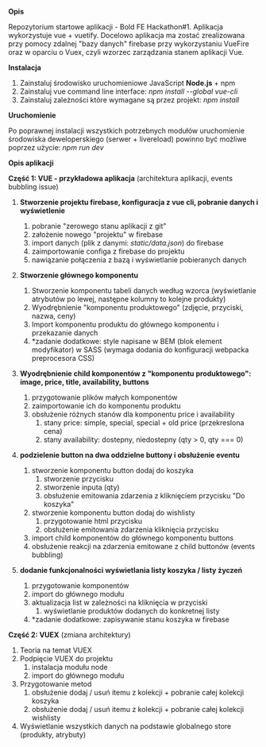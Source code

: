 **Opis**

Repozytorium startowe aplikacji - Bold FE Hackathon#1. Aplikacja wykorzystuje vue + vuetify. Docelowo aplikacja ma zostać zrealizowana przy pomocy 
zdalnej "bazy danych" firebase przy wykorzystaniu VueFire oraz w oparciu o Vuex, czyli wzorzec zarządzania stanem aplikacji Vue.


**Instalacja**

1. Zainstaluj środowisko uruchomieniowe JavaScript **Node.js** + npm
2. Zainstaluj vue command line interface: _npm install --global vue-cli_
3. Zainstaluj zależności które wymagane są przez projekt: _npm install_ 

**Uruchomienie**

Po poprawnej instalacji wszystkich potrzebnych modułów uruchomienie środowiska deweloperskiego (serwer + livereload) powinno być możliwe poprzez 
użycie: _npm run dev_


**Opis aplikacji**

**Część 1: VUE - przykładowa aplikacja** (architektura aplikacji, events bubbling issue)

1. **Stworzenie projektu firebase, konfiguracja z vue cli, pobranie danych i wyświetlenie**
   1. pobranie "zerowego stanu aplikacji z git"
   2. założenie nowego "projektu" w firebase
   3. import danych (plik z danymi: _static/data.json_) do firebase
   4. zaimportowanie configa z firebase do projektu 
   5. nawiązanie połączenia z bazą i wyświetlanie pobieranych danych
   
2. **Stworzenie głównego komponentu**
   1. Stworzenie komponentu tabeli danych według wzorca (wyświetlanie atrybutów po lewej, następne kolumny to kolejne produkty)
   2. Wyodrębnienie "komponentu produktowego" (zdjęcie, przyciski, nazwa, ceny)
   3. Import komponentu produktu do głównego komponentu i przekazanie danych
   4. *zadanie dodatkowe: style napisane w BEM (blok element modyfikator) w SASS (wymaga dodania do konfiguracji webpacka preprocesora CSS)
   
   
3. **Wyodrębnienie child komponentów z "komponentu produktowego": image, price, title, availability, buttons**
   1. przygotowanie plików małych komponentów
   2. zaimportowanie ich do komponentu produktu
   3. obsłużenie różnych stanów dla komponentu price i availability
      1. stany price: simple, special, special + old price (przekreslona cena)
      2. stany availability: dostepny, niedostepny (qty > 0, qty === 0)
      
5. **podzielenie button na dwa oddzielne buttony i obsłużenie eventu**
   1. stworzenie komponentu button dodaj do koszyka
      1. stworzenie przycisku
      2. stworzenie inputa (qty)
      3. obsłużenie emitowania zdarzenia z kliknięciem przycisku "Do koszyka"
   1. stworzenie komponentu button dodaj do wishlisty
      1. przygotowanie html przycisku
      2. obsłużenie emitowania zdarzenia kliknięcia przycisku
   1. import child komponentów do głównego komponentu buttons
   2. obsłużenie reakcji na zdarzenia emitowane z child buttonów (events bubbling)
   
6. **dodanie funkcjonalności wyświetlania listy koszyka / listy życzeń**
   1. przygotowanie komponentów
   2. import do głównego modułu
   3. aktualizacja list w zależności na kliknięcia w przyciski
      1. wyświetlanie produktów dodanych do konkretnej listy
   4. *zadanie dodatkowe: zapisywanie stanu koszyka w firebase


**Część 2: VUEX** (zmiana architektury)

1. Teoria na temat VUEX
2. Podpięcie VUEX do projektu
   1. instalacja modułu node
   2. import do głównego modułu
3. Przygotowanie metod
   1. obsłużenie dodaj / usuń itemu z kolekcji + pobranie całej kolekcji koszyka
   2. obsłużenie dodaj / usuń itemu z kolekcji + pobranie całej kolekcji wishlisty
4. Wyświetlanie wszystkich danych na podstawie globalnego store (produkty, atrybuty)

